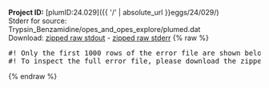 **Project ID:** [plumID:24.029]({{ '/' | absolute_url }}eggs/24/029/)  
Stderr for source:  Trypsin_Benzamidine/opes_and_opes_explore/plumed.dat   
Download: [zipped raw stdout](plumed.dat.plumed.stdout.txt.zip) - [zipped raw stderr](plumed.dat.plumed.stderr.txt.zip) 
{% raw %}
<pre>
#! Only the first 1000 rows of the error file are shown below
#! To inspect the full error file, please download the zipped raw stderr file above
</pre>
{% endraw %}
